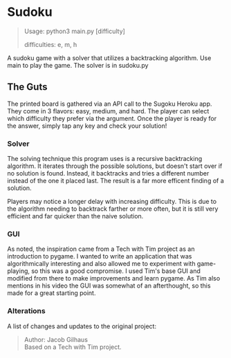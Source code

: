 # Sudoku

>Usage: python3 main.py [difficulty]   
>
>difficulties: e, m, h

A sudoku game with a solver that utilizes a backtracking algorithm. Use main to play the game. The solver is in sudoku.py

## The Guts

The printed board is gathered via an API call to the Sugoku Heroku app. They come in 3 flavors: easy, medium, and hard. The player can select which difficulty they prefer via the argument. Once the player is ready for the answer, simply tap any key and check your solution!

### Solver

The solving technique this program uses is a recursive backtracking algorithm. It iterates through the possible solutions, but doesn't start over if no solution is found. Instead, it backtracks and tries a different number instead of the one it placed last. The result is a far more efficent finding of a solution. 

Players may notice a longer delay with increasing difficulty. This is due to the algorithm needing to backtrack farther or more often, but it is still very efficient and far quicker than the naive solution.

### GUI

As noted, the inspiration came from a Tech with Tim project as an introduction to pygame. I wanted to write
an application that was algorithmically interesting and also allowed me to experiment with game-playing, so this was a good compromise. I used Tim's base GUI and modified from there to make improvements and learn pygame. As Tim also mentions in his video the GUI was somewhat of an afterthought, so this made for a great starting point.

### Alterations

A list of changes and updates to the original project:

>Author: Jacob Gilhaus  
>Based on a Tech with Tim project.
